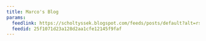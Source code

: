 ```yaml
---
title: Marco's Blog
params:
  feedlink: https://scholtyssek.blogspot.com/feeds/posts/default?alt=rss
  feedid: 25f1071d23a128d2aa1cfe12145f9faf
---
```

